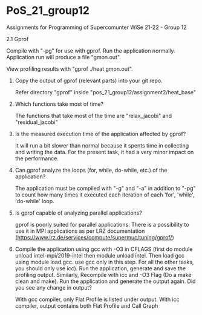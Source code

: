 # PoS_21_group12

Assignments for Programming of Supercomunter WiSe 21-22 - Group 12

2.1 Gprof

Compile with "-pg" for use with gprof. Run the application normally. Application run will produce a file "gmon.out". 

View profiling results with "gprof ./heat gmon.out". 

1. Copy the output of gprof (relevant parts) into your git repo. 

	Refer directory "gprof" inside "pos_21_group12/assignment2/heat_base"

2. Which functions take most of time?

	The functions that take most of the time are "relax_jacobi" and "residual_jacobi"

3. Is the measured execution time of the application affected by gprof?

	It will run a bit slower than normal because it spents time in collecting and writing the data. For the present task, it had a very minor impact on the performance.

4. Can gprof analyze the loops (for, while, do-while, etc.) of the application?

	The application must be compiled with "-g" and "-a" in addition to "-pg" to count how many times it executed each iteration of each 'for', 'while', 'do-while' loop.

5. Is gprof capable of analyzing parallel applications?

	gprof is poorly suited for parallel applications. There is a possibility to use it in MPI applications as per LRZ documentation (https://www.lrz.de/services/compute/supermuc/tuning/gprof/)

6. Compile the application using gcc with -O3 in CFLAGS (first do module unload intel-mpi/2019-intel then module unload intel. Then load gcc using module load gcc. use gcc only in this step. For all the other tasks, you should only use icc). Run the application, generate and save the profiling output. Similarly, Recompile with icc and -O3 Flag (Do a make clean and make). Run the application and generate the output again. Did you see any change in output?

	With gcc compiler, only Flat Profile is listed under output.
	With icc compiler, output contains both Flat Profile and Call Graph